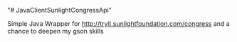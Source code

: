 "# JavaClientSunlightCongressApi" 

Simple Java Wrapper for http://tryit.sunlightfoundation.com/congress  and a chance to deepen my gson skills

